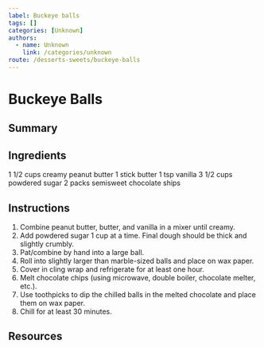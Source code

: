```yaml
---
label: Buckeye balls
tags: []
categories: [Unknown]
authors:
  - name: Unknown
    link: /categories/unknown
route: /desserts-sweets/buckeye-balls
---
```


# Buckeye Balls

## Summary

## Ingredients
1 1/2 cups creamy peanut butter
1 stick butter
1 tsp vanilla
3 1/2 cups powdered sugar
2 packs semisweet chocolate ships

## Instructions
1. Combine peanut butter, butter, and vanilla in a mixer until creamy.
2. Add powdered sugar 1 cup at a time. Final dough should be thick and slightly crumbly.
3. Pat/combine by hand into a large ball.
4. Roll into slightly larger than marble-sized balls and place on wax paper.
5. Cover in cling wrap and refrigerate for at least one hour.
6. Melt chocolate chips (using microwave, double boiler, chocolate melter, etc.).
7. Use toothpicks to dip the chilled balls in the melted chocolate and place them on wax paper.
8. Chill for at least 30 minutes.

## Resources
